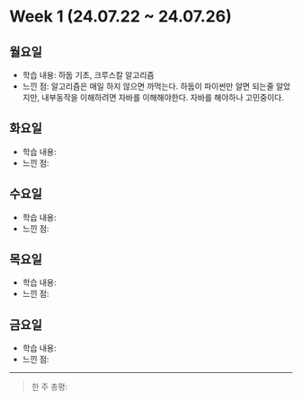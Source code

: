 # Week 1 (24.07.22 ~ 24.07.26)

## 월요일
- 학습 내용: 하둡 기초, 크루스칼 알고리즘
- 느낀 점: 알고리즘은 매일 하지 않으면 까먹는다. 하둡이 파이썬만 알면 되는줄 알았지만, 내부동작을 이해하려면 자바를 이해해야한다. 자바를 해야하나 고민중이다.

## 화요일
- 학습 내용:
- 느낀 점:

## 수요일
- 학습 내용:
- 느낀 점:

## 목요일
- 학습 내용:
- 느낀 점:

## 금요일
- 학습 내용:
- 느낀 점:

---
> 한 주 총평: